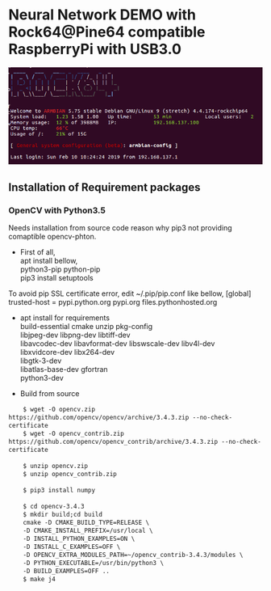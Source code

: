 # Neural Network DEMO with Rock64@Pine64 compatible RaspberryPi with USB3.0

![](files/OpeningArmbian.png)  

## Installation of Requirement packages

### OpenCV with Python3.5  
Needs installation from source code reason why pip3 not providing comaptible opencv-phton.  

- First of all,  
apt install bellow,  
python3-pip python-pip  
pip3 install setuptools  

To avoid pip SSL certificate error, edit ~/.pip/pip.conf like bellow,
[global]
trusted-host = pypi.python.org
               pypi.org
               files.pythonhosted.org

- apt install for requirements  
build-essential cmake unzip pkg-config  
libjpeg-dev libpng-dev libtiff-dev  
libavcodec-dev libavformat-dev libswscale-dev libv4l-dev  
libxvidcore-dev libx264-dev  
libgtk-3-dev  
libatlas-base-dev gfortran  
python3-dev  

- Build from source  
```
    $ wget -O opencv.zip https://github.com/opencv/opencv/archive/3.4.3.zip --no-check-certificate  
    $ wget -O opencv_contrib.zip https://github.com/opencv/opencv_contrib/archive/3.4.3.zip --no-check-certificate  
    
    $ unzip opencv.zip  
    $ unzip opencv_contrib.zip  
    
    $ pip3 install numpy  
    
    $ cd opencv-3.4.3  
    $ mkdir build;cd build  
    cmake -D CMAKE_BUILD_TYPE=RELEASE \  
    -D CMAKE_INSTALL_PREFIX=/usr/local \  
    -D INSTALL_PYTHON_EXAMPLES=ON \  
    -D INSTALL_C_EXAMPLES=OFF \  
    -D OPENCV_EXTRA_MODULES_PATH=~/opencv_contrib-3.4.3/modules \  
    -D PYTHON_EXECUTABLE=/usr/bin/python3 \  
    -D BUILD_EXAMPLES=OFF ..  
    $ make j4  
```
